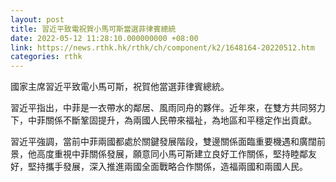 ```yaml
---
layout: post
title: 習近平致電祝賀小馬可斯當選菲律賓總統
date: 2022-05-12 11:28:10.000000000 +08:00
link: https://news.rthk.hk/rthk/ch/component/k2/1648164-20220512.htm
categories: rthk
---
```


國家主席習近平致電小馬可斯，祝賀他當選菲律賓總統。

習近平指出，中菲是一衣帶水的鄰居、風雨同舟的夥伴。近年來，在雙方共同努力下，中菲關係不斷鞏固提升，為兩國人民帶來福祉，為地區和平穩定作出貢獻。

習近平強調，當前中菲兩國都處於關鍵發展階段，雙邊關係面臨重要機遇和廣闊前景，他高度重視中菲關係發展，願意同小馬可斯建立良好工作關係，堅持睦鄰友好，堅持攜手發展，深入推進兩國全面戰略合作關係，造福兩國和兩國人民。
